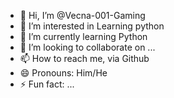 - 👋 Hi, I’m @Vecna-001-Gaming
- 👀 I’m interested in Learning python 
- 🌱 I’m currently learning Python
- 💞️ I’m looking to collaborate on ...
- 📫 How to reach me, via Github
- 😄 Pronouns: Him/He
- ⚡ Fun fact: ...

<!---
Vecna-001-Gaming/Vecna-001-Gaming is a ✨ special ✨ repository because its `README.md` (this file) appears on your GitHub profile.
You can click the Preview link to take a look at your changes.
--->
